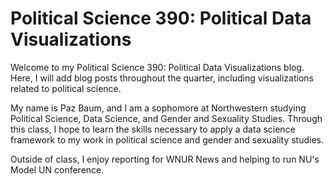 # Political Science 390: Political Data Visualizations

Welcome to my Political Science 390: Political Data Visualizations blog. Here, I will add blog posts throughout the quarter, including visualizations related to political science.

My name is Paz Baum, and I am a sophomore at Northwestern studying Political Science, Data Science, and Gender and Sexuality Studies. Through this class, I hope to learn the skills necessary to apply a data science framework to my work in political science and gender and sexuality studies.

Outside of class, I enjoy reporting for WNUR News and helping to run NU's Model UN conference.
